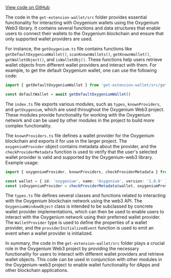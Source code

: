 [View code on GitHub](https://github.com/oxygenium/oxygenium-web3/.autodoc/docs/json/packages/get-extension-wallet/src)

The code in the `get-extension-wallet/src` folder provides essential functionality for interacting with Oxygenium wallets using the Oxygenium Web3 library. It contains several functions and data structures that enable users to connect their wallets to the Oxygenium blockchain and ensure that only supported wallet providers are used.

For instance, the `getOxygenium.ts` file contains functions like `getDefaultOxygeniumWallet()`, `scanKnownWallets()`, `getKnownWallet()`, `getWalletObject()`, and `isWalletObj()`. These functions help users retrieve wallet objects from different wallet providers and interact with them. For example, to get the default Oxygenium wallet, one can use the following code:

```typescript
import { getDefaultOxygeniumWallet } from 'get-extension-wallet/src/getOxygenium'

const defaultWallet = await getDefaultOxygeniumWallet()
```

The `index.ts` file exports various modules, such as `types`, `knownProviders`, and `getOxygenium`, which are used throughout the Oxygenium Web3 project. These modules provide functionality for working with the Oxygenium network and can be used by other modules in the project to build more complex functionality.

The `knownProviders.ts` file defines a wallet provider for the Oxygenium blockchain and exports it for use in the larger project. The `oxygeniumProvider` object contains metadata about the provider, and the `checkProviderMetadata` function is used to verify that the user's selected wallet provider is valid and supported by the Oxygenium-web3 library. Example usage:

```typescript
import { oxygeniumProvider, knownProviders, checkProviderMetadata } from 'get-extension-wallet/src/knownProviders'

const wallet = { id: 'oxygenium', name: 'Oxygenium', version: '1.0.0' }
const isOxygeniumProvider = checkProviderMetadata(wallet, oxygeniumProvider) // true
```

The `types.ts` file defines several classes and functions related to interacting with the Oxygenium blockchain network using the web3 API. The `OxygeniumWindowObject` class is intended to be subclassed by concrete wallet provider implementations, which can then be used to enable users to interact with the Oxygenium network using their preferred wallet provider. The `WalletProvider` type is used to define the properties of a wallet provider, and the `providerInitializedEvent` function is used to emit an event when a wallet provider is initialized.

In summary, the code in the `get-extension-wallet/src` folder plays a crucial role in the Oxygenium Web3 project by providing the necessary functionality for users to interact with different wallet providers and retrieve wallet objects. This code can be used in conjunction with other modules in the Oxygenium-web3 project to enable wallet functionality for dApps and other blockchain applications.
